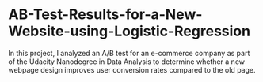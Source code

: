 # AB-Test-Results-for-a-New-Website-using-Logistic-Regression
In this project, I analyzed an A/B test for an e-commerce company as part of the Udacity Nanodegree in Data Analysis to determine whether a new webpage design improves user conversion rates compared to the old page.
